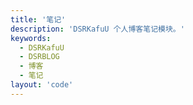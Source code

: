```yaml
---
title: '笔记'
description: 'DSRKafuU 个人博客笔记模块。'
keywords:
  - DSRKafuU
  - DSRBLOG
  - 博客
  - 笔记
layout: 'code'
---
```

